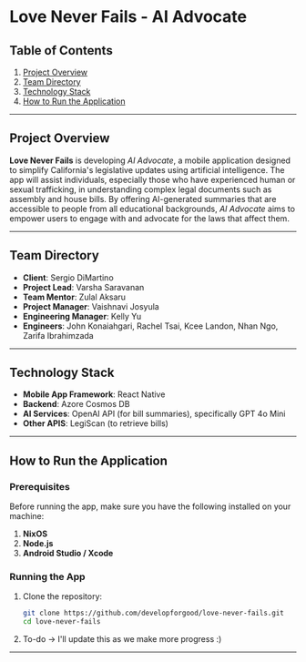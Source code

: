 # Love Never Fails - AI Advocate

## Table of Contents
1. [Project Overview](#project-overview)
2. [Team Directory](#team-directory)
3. [Technology Stack](#technology-stack)
4. [How to Run the Application](#how-to-run-the-application)

---

## Project Overview

**Love Never Fails** is developing *AI Advocate*, a mobile application designed to simplify California's legislative updates using artificial intelligence. The app will assist individuals, especially those who have experienced human or sexual trafficking, in understanding complex legal documents such as assembly and house bills. By offering AI-generated summaries that are accessible to people from all educational backgrounds, *AI Advocate* aims to empower users to engage with and advocate for the laws that affect them.

---

## Team Directory

- **Client**: Sergio DiMartino
- **Project Lead**: Varsha Saravanan
- **Team Mentor**: Zulal Aksaru
- **Project Manager**: Vaishnavi Josyula
- **Engineering Manager**: Kelly Yu
- **Engineers**: John Konaiahgari, Rachel Tsai, Kcee Landon, Nhan Ngo, Zarifa Ibrahimzada

---

## Technology Stack

- **Mobile App Framework**: React Native
- **Backend**: Azore Cosmos DB
- **AI Services**: OpenAI API (for bill summaries), specifically GPT 4o Mini
- **Other APIS**: LegiScan (to retrieve bills)
---

## How to Run the Application

### Prerequisites

Before running the app, make sure you have the following installed on your machine:

1. **NixOS**
2. **Node.js**
3. **Android Studio / Xcode**

### Running the App

1. Clone the repository:

    ```bash
    git clone https://github.com/developforgood/love-never-fails.git
    cd love-never-fails
    ```
2. To-do -> I'll update this as we make more progress :)
---
